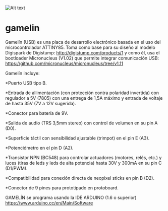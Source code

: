 ![Alt text](gamelin/gamelinUSB.JPG?raw=true "Title")
# gamelin
Gamelín (USB) es una placa de desarrollo electrónico basada en el uso del microcontrolador ATTINY85. 
Toma como base para su diseño al modelo Digispark de Digistump:
http://digistump.com/products/1
y como él, usa el bootloader Micronucleus (V1.02) que permite integrar comunicación USB:
https://github.com/micronucleus/micronucleus/tree/v1.11

Gamelín incluye:

*Puerto USB tipo B.

*Entrada de allimentación (con protección contra polaridad invertida) con regulador a 5V (7805) con una entrega de 1,5A máximo y entrada de voltaje de hasta 35V (7V a 12V sugerida).

*Conector para batería de 9V.

*Salida de audio (TRS 3,5mm stereo) con control de volumen en su pin A (D0).

*Superficie táctil con sensibilidad ajustable (trimpot) en el pin E (A3).

*Potenciómetro en el pin D (A2).

*Transistor NPN (BC548) para controlar actuadores (motores, relés, etc.) y luces (tiras de leds y leds de alta potencia) hasta 30V y 300mA en su pin C (D1/PWM).

*Compatibilidad para conexión directa de neopixel sticks en pin B (D2).

*Conector de 9 pines para prototipado en protoboard.

GAMELÍN se programa usando la IDE ARDUINO (1.6 o superior)
https://www.arduino.cc/en/Main/Software



